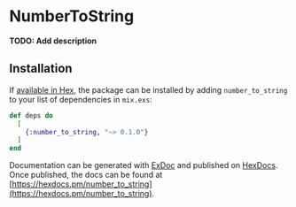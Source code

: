 # NumberToString

**TODO: Add description**

## Installation

If [available in Hex](https://hex.pm/docs/publish), the package can be installed
by adding `number_to_string` to your list of dependencies in `mix.exs`:

```elixir
def deps do
  [
    {:number_to_string, "~> 0.1.0"}
  ]
end
```

Documentation can be generated with [ExDoc](https://github.com/elixir-lang/ex_doc)
and published on [HexDocs](https://hexdocs.pm). Once published, the docs can
be found at [https://hexdocs.pm/number_to_string](https://hexdocs.pm/number_to_string).

